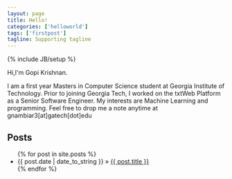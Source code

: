 ```yaml
---
layout: page
title: Hello!
categories: ['helloworld']
tags: ['firstpost']
tagline: Supporting tagline
---
```

{% include JB/setup %}

Hi,I'm Gopi Krishnan. 

I am a first year Masters in Computer Science student at Georgia Institute of Technology. Prior to joining Georgia Tech, I worked on the txtWeb Platform as a Senior Software Engineer. My interests are Machine Learning and programming. Feel free to drop me a note anytime at gnambiar3[at]gatech[dot]edu

## Posts


<ul class="posts">
  {% for post in site.posts %}
    <li><span>{{ post.date | date_to_string }}</span> &raquo; <a href="{{ BASE_PATH }}{{ post.url }}">{{ post.title }}</a></li>
  {% endfor %}
</ul>

